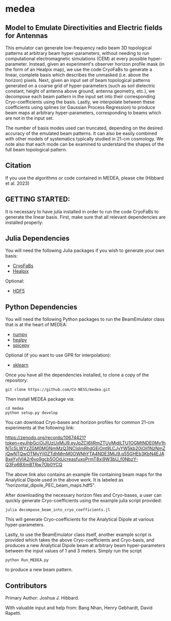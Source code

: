 # medea
## Model to Emulate Directivities and Electric fields for Antennas

This emulator can generate low-frequency radio beam 3D topological patterns at arbitrary beam
hyper-parameters, without needing to run computational electromagnetic simulations (CEM) at 
every possible hyper-parameter. Instead, given an experiment's observer horizon profile mask 
(in the form of an Healpix map), we use the code CryoFaBs to generate a linear, complete
basis which describes the unmasked (i.e. above the horizon) pixels. Next, given an input set of
beam topological patterns generated on a coarse grid of hyper-parameters (such as soil dielectric
constant, height of antenna above ground, antenna geometry, etc.), we decompose each beam
pattern in the input set into their corresponding Cryo-coefficients using the basis. Lastly, we
interpolate between these coefficients using splines (or Gaussian Process Regression) to produce
beam maps at arbitrary hyper-parameters, corresponding to beams which are not in the input set.

The number of basis modes used can truncated, depending on the desired accuracy of the emulated
beam patterns. It can also be easily combined with other models of systematics typically studied
in 21-cm cosmology. We note also that each mode can be examined to understand the shapes of the
full beam topological pattern.

## Citation
If you use the algorithms or code contained in MEDEA, please cite (Hibbard et al. 2023)

## GETTING STARTED:
It is necessary to have julia installed in order to run the code CryoFaBs to generate the 
linear basis. 
First, make sure that all relevant dependencies are installed properly:
## Julia Dependencies
You will need the following Julia packages if you wish to generate your own basis:
* [CryoFaBs](https://github.com/hsgg/CryoFaBs.jl/tree/master)
* [Healpix](https://github.com/ziotom78/Healpix.jl/tree/master)

Optional:
* [HDF5](https://github.com/JuliaIO/HDF5.jl/tree/master)
## Python Dependencies
You will need the following Python packages to run the BeamEmulator class that is at the heart of MEDEA:
* [numpy](http://www.numpy.org/)
* [healpy](https://github.com/healpy/healpy)
* [spicepy](https://spiceypy.readthedocs.io/en/main/installation.html)

Optional (if you want to use GPR for interpolation):
* [sklearn](https://scikit-learn.org/stable/index.html)

Once you have all the dependencies installed, to clone a copy of the repository:
```
git clone https://github.com/CU-NESS/medea.git
```
Then install MEDEA package via:
```
cd medea
python setup.py develop
```
You can download Cryo-bases and horizon profiles for common 21-cm experiments at the following link:

https://zenodo.org/records/10674421?token=eyJhbGciOiJIUzUxMiJ9.eyJpZCI6IjRmZTUyMjdiLTU1OGMtNDE0My1hNTc5LWYzZGM0MGNmMzQ3NCIsImRhdGEiOnt9LCJyYW5kb20iOiI1NzNmZjQwNTQwOTMyYjI0ZTdhMmM0OWNhYTA4NDE3MiJ9.q55GHEb3KbN4EJA8xeYvlVIA2r6yo9gcb5OOdJcreasfuxoPrmT8xi9W3bU_f0NbzY-Q3Fq6BXmBTRw7Ob0YCQ

The above link also contains an example file containing beam maps for the 
Analytical Dipole used in the above work. It is labeled as 
"horizontal_dipole_PEC_beam_maps.hdf5".

After downloading the necessary horizon files and Cryo-bases, a user can quickly generate
Cryo-coefficients using the example julia script provided:
```
julia decompose_beam_into_cryo_coefficients.jl
```
This will generate Cryo-coefficients for the Analytical Dipole at various hyper-parameters.

Lastly, to use the BeamEmulator class itself, another example script is provided which takes
the above Cryo-coefficients and Cryo-basis, and produces a new Analytical Dipole beam at 
arbitrary beam hyper-parameters between the input values of 1 and 3 meters. Simply run the script
```
python Run_MEDEA.py
```
to produce a new beam pattern. 


## Contributors
Primary Author: Joshua J. Hibbard. 

With valuable input and help from: Bang Nhan, Henry Gebhardt, David Rapetti.
